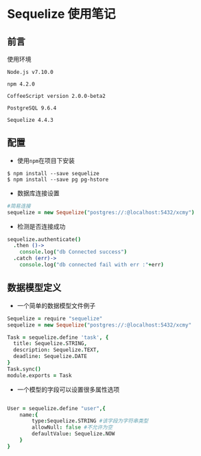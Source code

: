 # Sequelize 使用笔记



## 前言

使用环境

    Node.js v7.10.0

    npm 4.2.0
    
    CoffeeScript version 2.0.0-beta2
    
    PostgreSQL 9.6.4
    
    Sequelize 4.4.3


## 配置

- 使用`npm`在项目下安装



```
$ npm install --save sequelize
$ npm install --save pg pg-hstore
```
- 数据库连接设置
```coffeescript
#简易连接
sequelize = new Sequelize("postgres://:@localhost:5432/xcmy")
```

- 检测是否连接成功

```coffeescript
sequelize.authenticate()
  .then ()->
    console.log("db Connected success")
  .catch (err)->
    console.log("db connected fail with err :"+err)
```

## 数据模型定义

- 一个简单的数据模型文件例子

```coffeescript
Sequelize = require "sequelize"
sequelize = new Sequelize("postgres://:@localhost:5432/xcmy"

Task = sequelize.define 'task', {
  title: Sequelize.STRING,
  description: Sequelize.TEXT,
  deadline: Sequelize.DATE
}
Task.sync()
module.exports = Task
```

- 一个模型的字段可以设置很多属性选项

```coffeescript

User = sequelize.define "user",{
    name:{
        type:Sequelize.STRING #该字段为字符串类型
        allowNull: false #不允许为空
        defaultValue: Sequelize.NOW 
    }
}


```
